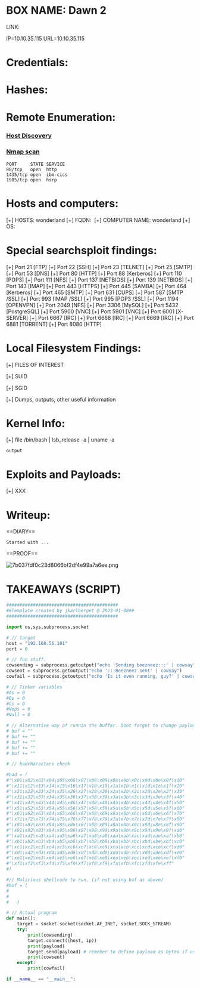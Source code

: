 # BOX NAME: Dawn 2

LINK: [](https://www.vulnhub.com/entry/kioptrix-2014-5,62/)

IP=10.10.35.115
URL=10.10.35.115

# Credentials:

# Hashes:

# Remote Enumeration:

### <ins>Host Discovery</ins>

### <ins>Nmap scan</ins>

```
PORT     STATE SERVICE
80/tcp   open  http
1435/tcp open  ibm-cics
1985/tcp open  hsrp
```

# Hosts and computers:

\[+\] HOSTS: wonderland
\[+\] FQDN: 
\[+\] COMPUTER NAME: wonderland
\[+\] OS:

# Special searchsploit findings:

\[+\] Port 21 \[FTP\]
\[+\] Port 22 \[SSH\]
\[+\] Port 23 \[TELNET\]
\[+\] Port 25 \[SMTP\]
\[+\] Port 53 \[DNS\]
\[+\] Port 80 \[HTTP\]
\[+\] Port 88 \[Kerberos\]
\[+\] Port 110 \[POP3\]
\[+\] Port 111 \[NFS\]
\[+\] Port 137 \[NETBIOS\]
\[+\] Port 139 \[NETBIOS\]
\[+\] Port 143 \[IMAP\]
\[+\] Port 443 \[HTTPS\]
\[+\] Port 445 \[SAMBA\]
\[+\] Port 464 \[Kerberos\]
\[+\] Port 465 \[SMTP\]
\[+\] Port 631 \[CUPS\]
\[+\] Port 587 \[SMTP /SSL\]
\[+\] Port 993 \[IMAP /SSL\]
\[+\] Port 995 \[POP3 /SSL\]
\[+\] Port 1194 \[OPENVPN\]
\[+\] Port 2049 \[NFS\]
\[+\] Port 3306 \[MySQL\]
\[+\] Port 5432 \[PostgreSQL\]
\[+\] Port 5900 \[VNC\]
\[+\] Port 5901 \[VNC\]
\[+\] Port 6001 \[X-SERVER\]
\[+\] Port 6667 \[IRC\]
\[+\] Port 6668 \[IRC\]
\[+\] Port 6669 \[IRC\]
\[+\] Port 6881 \[TORRENT\]
\[+\] Port 8080 \[HTTP\]

# Local Filesystem Findings:

\[+\] FILES OF INTEREST

\[+\] SUID

\[+\] SGID

\[+\] Dumps, outputs, other useful information

# Kernel Info:

\[+\] file /bin/bash | lsb_release -a | uname -a

```
output
```

# Exploits and Payloads:

\[+\] XXX

# Writeup:

==DIARY==

```
Started with ...
```

==PROOF==

![7b037fdf0c23d8066bf2df4e99a7a6ee.png](../../_resources/7b037fdf0c23d8066bf2df4e99a7a6ee.png)

# TAKEAWAYS (SCRIPT)

```python
##########################################
##Template created by jkarlberget @ 2023-01-08##
##########################################

import os,sys,subprocess,socket

# // target
host = "192.168.56.101"
port = 0

# // fun stuff.
cowsending = subprocess.getoutput("echo 'Sending beezneez:::' | cowsay")
cowsent = subprocess.getoutput("echo ':::Beezneez sent' | cowsay")
cowfail	= subprocess.getoutput("echo 'Is it even running, guy?' | cowsay")

# // Tinker variables
#As = 0
#Bs = 0 
#Cs = 0
#Nops = 0
#Null = 0

# // Alternative way of runnin the buffer. Dont forget to change payload to "buf"
# buf = ""
# buf += ""
# buf += ""
# buf += ""
# buf += ""

# // badcharacters check

#bad = (
#"\x01\x02\x03\x04\x05\x06\x07\x08\x09\x0a\x0b\x0c\x0d\x0e\x0f\x10"
#"\x11\x12\x13\x14\x15\x16\x17\x18\x19\x1a\x1b\x1c\x1d\x1e\x1f\x20"
#"\x21\x22\x23\x24\x25\x26\x27\x28\x29\x2a\x2b\x2c\x2d\x2e\x2f\x30"
#"\x31\x32\x33\x34\x35\x36\x37\x38\x39\x3a\x3b\x3c\x3d\x3e\x3f\x40"
#"\x41\x42\x43\x44\x45\x46\x47\x48\x49\x4a\x4b\x4c\x4d\x4e\x4f\x50"
#"\x51\x52\x53\x54\x55\x56\x57\x58\x59\x5a\x5b\x5c\x5d\x5e\x5f\x60"
#"\x61\x62\x63\x64\x65\x66\x67\x68\x69\x6a\x6b\x6c\x6d\x6e\x6f\x70"
#"\x71\x72\x73\x74\x75\x76\x77\x78\x79\x7a\x7b\x7c\x7d\x7e\x7f\x80"
#"\x81\x82\x83\x84\x85\x86\x87\x88\x89\x8a\x8b\x8c\x8d\x8e\x8f\x90"
#"\x91\x92\x93\x94\x95\x96\x97\x98\x99\x9a\x9b\x9c\x9d\x9e\x9f\xa0"
#"\xa1\xa2\xa3\xa4\xa5\xa6\xa7\xa8\xa9\xaa\xab\xac\xad\xae\xaf\xb0"
#"\xb1\xb2\xb3\xb4\xb5\xb6\xb7\xb8\xb9\xba\xbb\xbc\xbd\xbe\xbf\xc0"
#"\xc1\xc2\xc3\xc4\xc5\xc6\xc7\xc8\xc9\xca\xcb\xcc\xcd\xce\xcf\xd0"
#"\xd1\xd2\xd3\xd4\xd5\xd6\xd7\xd8\xd9\xda\xdb\xdc\xdd\xde\xdf\xe0"
#"\xe1\xe2\xe3\xe4\xe5\xe6\xe7\xe8\xe9\xea\xeb\xec\xed\xee\xef\xf0"
#"\xf1\xf2\xf3\xf4\xf5\xf6\xf7\xf8\xf9\xfa\xfb\xfc\xfd\xfe\xff"
#)

#// Malicious shellcode to run. (if not using buf as above)
#buf = (
#
#
#	)

# // Actual program
def main():
    target = socket.socket(socket.AF_INET, socket.SOCK_STREAM) 
    try:
        print(cowsending)
        target.connect((host, ip))
        print(payload)
        target.send(payload) # remeber to define payload as bytes if using alternative buf method
        print(cowsent)
    except:
        print(cowfail)

if __name__ == "__main__":
```